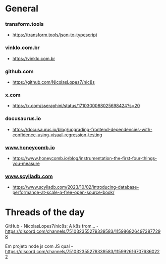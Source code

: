 # General

### transform.tools
- <https://transform.tools/json-to-typescript>

### vinklo.com.br
- <https://vinklo.com.br>

### github.com
- <https://github.com/NicolasLopes7/nic8s>

### x.com
- <https://x.com/sseraphini/status/1710300088025698424?s=20>

### docusaurus.io
- <https://docusaurus.io/blog/upgrading-frontend-dependencies-with-confidence-using-visual-regression-testing>

### www.honeycomb.io
- <https://www.honeycomb.io/blog/instrumentation-the-first-four-things-you-measure>

### www.scylladb.com
- <https://www.scylladb.com/2023/10/02/introducing-database-performance-at-scale-a-free-open-source-book/>

# Threads of the day

GitHub - NicolasLopes7/nic8s: A k8s from... - https://discord.com/channels/751032355279339583/1159868264973877298


Em projeto node js com JS qual - https://discord.com/channels/751032355279339583/1159926167076360222


